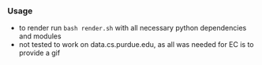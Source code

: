 ### Usage
- to render run `bash render.sh` with all necessary python dependencies and modules
- not tested to work on data.cs.purdue.edu, as all was needed for EC is to provide a gif
